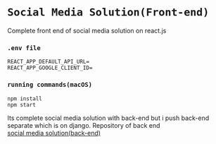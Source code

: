 # `Social Media Solution(Front-end)`

Complete front end of social media solution on react.js

### `.env file`

```
REACT_APP_DEFAULT_API_URL=
REACT_APP_GOOGLE_CLIENT_ID=
```

### `running commands(macOS)`

```
npm install
npm start
```

Its complete social media solution with back-end but i push back-end separate which is on django. Repository of back end\
[social media solution(back-end)](https://github.com/tabish-debug/social-media-app-backend)
